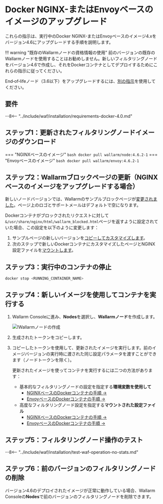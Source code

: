 [waf-mode-instr]:                   ../admin-en/configure-wallarm-mode.md
[blocking-page-instr]:              ../admin-en/configuration-guides/configure-block-page-and-code.md
[logging-instr]:                    ../admin-en/configure-logging.md
[proxy-balancer-instr]:             ../admin-en/using-proxy-or-balancer-en.md
[process-time-limit-instr]:         ../admin-en/configure-parameters-en.md#wallarm_process_time_limit
[allocating-memory-guide]:          ../admin-en/configuration-guides/allocate-resources-for-node.md
[ptrav-attack-docs]:                ../attacks-vulns-list.md#path-traversal
[attacks-in-ui-image]:              ../images/admin-guides/test-attacks-quickstart.png
[nginx-process-time-limit-docs]:    ../admin-en/configure-parameters-en.md#wallarm_process_time_limit
[nginx-process-time-limit-block-docs]:  ../admin-en/configure-parameters-en.md#wallarm_process_time_limit_block
[overlimit-res-rule-docs]:           ../user-guides/rules/configure-overlimit-res-detection.md
[graylist-docs]:                     ../user-guides/ip-lists/graylist.md
[waf-mode-instr]:                   ../admin-en/configure-wallarm-mode.md
[envoy-process-time-limit-docs]:    ../admin-en/configuration-guides/envoy/fine-tuning.md#process_time_limit
[envoy-process-time-limit-block-docs]: ../admin-en/configuration-guides/envoy/fine-tuning.md#process_time_limit_block

# Docker NGINX-またはEnvoyベースのイメージのアップグレード

これらの指示は、実行中のDocker NGINX-またはEnvoyベースのイメージ4.xをバージョン4.6にアップグレードする手順を説明します。

!!! warning "既存のWallarmノードの資格情報の使用"
    前のバージョンの既存のWallarmノードを使用することはお勧めしません。新しいフィルタリングノードをバージョン4.6で作成し、それをDockerコンテナとしてデプロイするためにこれらの指示に従ってください。

End‑of‑lifeノード（3.6以下）をアップグレードするには、[別の指示](older-versions/docker-container.md)を使用してください。

## 要件

--8<-- "../include/waf/installation/requirements-docker-4.0.md"

## ステップ1：更新されたフィルタリングノードイメージのダウンロード

=== "NGINXベースのイメージ"
    ``` bash
    docker pull wallarm/node:4.6.2-1
    ```
=== "Envoyベースのイメージ"
    ``` bash
    docker pull wallarm/envoy:4.6.2-1
    ```

## ステップ2：Wallarmブロックページの更新（NGINXベースのイメージをアップグレードする場合）

新しいノードバージョンでは、Wallarmのサンプルブロックページが[変更されました](what-is-new.md#new-blocking-page)。ページ上のロゴとサポートメールはデフォルトで空になります。

Dockerコンテナがブロックされたリクエストに対して`&/usr/share/nginx/html/wallarm_blocked.html`ページを返すように設定されていた場合、この設定を以下のように変更します：

1. サンプルページの新しいバージョンを[コピーしてカスタマイズします](../admin-en/configuration-guides/configure-block-page-and-code.md#customizing-sample-blocking-page)。
1. 次のステップで新しいDockerコンテナにカスタマイズしたページとNGINX設定ファイルを[マウントします](../admin-en/configuration-guides/configure-block-page-and-code.md#path-to-the-htm-or-html-file-with-the-blocking-page-and-error-code)。

## ステップ3：実行中のコンテナの停止

```bash
docker stop <RUNNING_CONTAINER_NAME>
```

## ステップ4：新しいイメージを使用してコンテナを実行する

1. Wallarm Consoleに進み、**Nodes**を選択し、**Wallarmノード**を作成します。

    ![!Wallarmノードの作成](../images/user-guides/nodes/create-wallarm-node-name-specified.png)
1. 生成されたトークンをコピーします。
1. コピーしたトークンを使用して、更新されたイメージを実行します。前のイメージバージョンの実行時に渡された同じ設定パラメータを渡すことができます（ノードトークンを除く）。
    
    更新されたイメージを使ってコンテナを実行するには二つの方法があります：

    * 基本的なフィルタリングノードの設定を指定する**環境変数を使用して**
        * [NGINXベースのDockerコンテナの手順 →](../admin-en/installation-docker-en.md#run-the-container-passing-the-environment-variables)
        * [EnvoyベースのDockerコンテナの手順 →](../admin-en/installation-guides/envoy/envoy-docker.md#run-the-container-passing-the-environment-variables)
    * 高度なフィルタリングノード設定を指定する**マウントされた設定ファイル**
        * [NGINXベースのDockerコンテナの手順 →](../admin-en/installation-docker-en.md#run-the-container-mounting-the-configuration-file)
        * [EnvoyベースのDockerコンテナの手順 →](../admin-en/installation-guides/envoy/envoy-docker.md#run-the-container-mounting-envoyyaml)

## ステップ5：フィルタリングノード操作のテスト

--8<-- "../include/waf/installation/test-waf-operation-no-stats.md"

## ステップ6：前のバージョンのフィルタリングノードの削除

バージョン4.6のデプロイされたイメージが正常に動作している場合、Wallarm Consoleの**Nodes**で前のバージョンのフィルタリングノードを削除できます。

